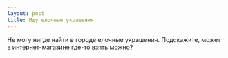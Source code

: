 ```yaml
---
layout: post 
title: Ищу елочные украшения 
--- 
```

Не могу нигде найти в городе елочные украшения. Подскажите, может в интернет-магазине где-то взять можно?